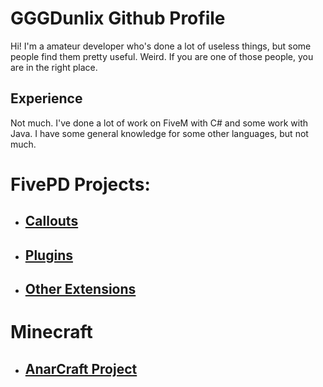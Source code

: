 # GGGDunlix Github Profile

Hi! I'm a amateur developer who's done a lot of useless things, but some people find them pretty useful. Weird. If you are one of those people, you are in the right place.


## Experience

Not much. I've done a lot of work on FiveM with C# and some work with Java. I have some general knowledge for some other languages, but not much.


# FivePD Projects:
* ## [Callouts](/fivepd/callouts.md)
* ## [Plugins](/fivepd/plugins.md)
* ## [Other Extensions](/fivepd/ext.md)
# Minecraft
* ## [AnarCraft Project](/minecraft/anarcraft.md)


